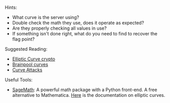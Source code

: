 Hints:

* What curve is the server using?
* Double check the math they use, does it operate as expected?
* Are they properly checking all values in use?
* If something isn't done right, what do you need to find to recover the flag point?

Suggested Reading:

* [Elliptic Curve crypto](http://en.wikipedia.org/wiki/Elliptic_curve_cryptography)
* [Brainpool curves](http://www.ecc-brainpool.org/download/Domain-parameters.pdf)
* [Curve Attacks](http://www.iacr.org/archive/crypto2000/18800131/18800131.pdf)

Useful Tools:

* [SageMath](http://www.sagemath.org/): A powerful math package with a Python front-end. A free alternative to Mathematica. [Here](http://doc.sagemath.org/html/en/reference/plane_curves/sage/schemes/elliptic_curves/constructor.html) is the documentation on elliptic curves.